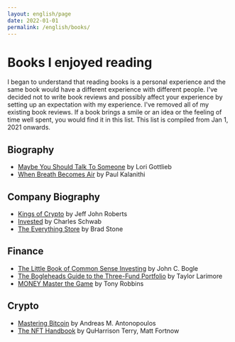 ```yaml
---
layout: english/page
date: 2022-01-01
permalink: /english/books/
---
```


# Books I enjoyed reading

I began to understand that reading books is a personal experience and the same book would have a different experience with different people.
I've decided not to write book reviews and possibly affect your experience by setting up an expectation with my experience. I've removed all of my existing book reviews. If a book brings a smile or an idea or the feeling of time well spent, you would find it in this list. This list is compiled from Jan 1, 2021 onwards.

## Biography
<ul>
  <li><a target="_blank" href="https://amzn.to/40cN4em">Maybe You Should Talk To Someone</a> by Lori Gottlieb</li>
  <li><a target="_blank" href="https://amzn.to/3C6SWxB">When Breath Becomes Air</a> by Paul Kalanithi</li>
</ul>

## Company Biography
<ul>
  <li><a target="_blank" href="https://amzn.to/40bPLwO">Kings of Crypto</a> by Jeff John Roberts</li>
  <li><a target="_blank" href="https://amzn.to/40cFsID">Invested</a> by Charles Schwab</li>
  <li><a target="_blank" href="https://amzn.to/40tQj2a">The Everything Store</a> by Brad Stone</li>
</ul>

## Finance
<ul>
  <li><a target="_blank" href="https://amzn.to/3PzUrYc">The Little Book of Common Sense Investing</a> by John C. Bogle</li>
  <li><a target="_blank" href="https://amzn.to/3PwzpcX">The Bogleheads Guide to the Three-Fund Portfolio</a> by Taylor Larimore</li>
  <li><a target="_blank" href="https://amzn.to/40ha1Nk">MONEY Master the Game</a> by Tony Robbins</li>
</ul>

## Crypto
<ul>
  <li><a target="_blank" href="https://amzn.to/4aceq93">Mastering Bitcoin</a> by Andreas M. Antonopoulos</li>
  <li><a target="_blank" href="https://amzn.to/40rc5Ul">The NFT Handbook</a> by QuHarrison Terry, Matt Fortnow</li>
</ul>
